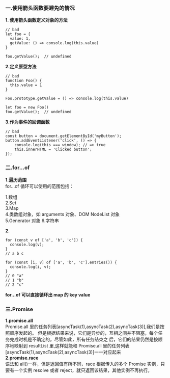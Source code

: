 ### 一.使用箭头函数要避免的情况

**1. 使用箭头函数定义对象的方法**

```
// bad
let foo = {
  value: 1,
  getValue: () => console.log(this.value)
}

foo.getValue();  // undefined
```

**2.定义原型方法**

```
// bad
function Foo() {
  this.value = 1
}

Foo.prototype.getValue = () => console.log(this.value)

let foo = new Foo()
foo.getValue();  // undefined
```

**3.作为事件的回调函数**

```
// bad
const button = document.getElementById('myButton');
button.addEventListener('click', () => {
    console.log(this === window); // => true
    this.innerHTML = 'Clicked button';
});
```

### 二.for...of

**1.遍历范围**  
for…of 循环可以使用的范围包括：

1.数组  
2.Set  
3.Map  
4.类数组对象，如 arguments 对象、DOM NodeList 对象  
5.Generator 对象 6.字符串

**2.**

```
for (const v of ['a', 'b', 'c']) {
  console.log(v);
}
// a b c

for (const [i, v] of ['a', 'b', 'c'].entries()) {
  console.log(i, v);
}
// 0 "a"
// 1 "b"
// 2 "c"
```

**for...of 可以直接循环出 map 的 key value**

### 三.Promise

**1.promise.all**  
Promise.all 里的任务列表[asyncTask(1),asyncTask(2),asyncTask(3)],我们是按照顺序发起的。
但是根据结果来说，它们是异步的，互相之间并不阻塞，每个任务完成时机是不确定的，尽管如此，所有任务结束之
后，它们的结果仍然是按顺序地映射到 resultList 里,这样就能和 Promise.all 里的任务列表
[asyncTask(1),asyncTask(2),asyncTask(3)]一一对应起来  
**2.promise.race**  
语法和 all()一样，但是返回值有所不同，race 根据传入的多个 Promise 实例，只要有一个实例 resolve 或者 reject，就只返回该结果，其他实例不再执行。
